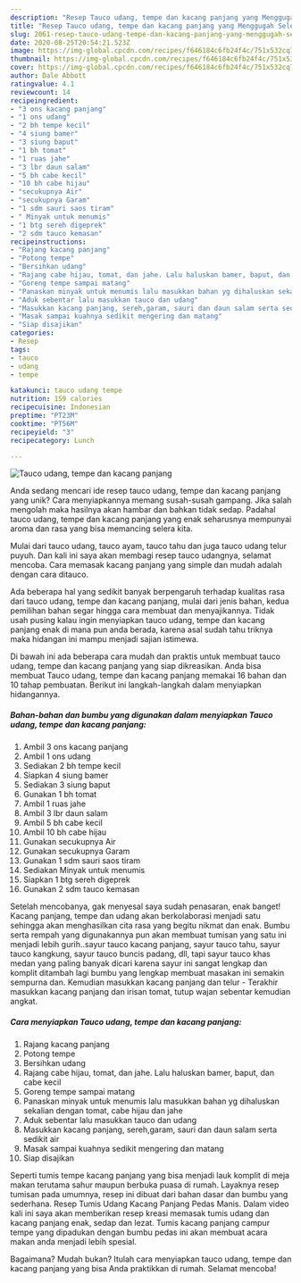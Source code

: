 ```yaml
---
description: "Resep Tauco udang, tempe dan kacang panjang yang Menggugah Selera"
title: "Resep Tauco udang, tempe dan kacang panjang yang Menggugah Selera"
slug: 2061-resep-tauco-udang-tempe-dan-kacang-panjang-yang-menggugah-selera
date: 2020-08-25T20:54:21.523Z
image: https://img-global.cpcdn.com/recipes/f646184c6fb24f4c/751x532cq70/tauco-udang-tempe-dan-kacang-panjang-foto-resep-utama.jpg
thumbnail: https://img-global.cpcdn.com/recipes/f646184c6fb24f4c/751x532cq70/tauco-udang-tempe-dan-kacang-panjang-foto-resep-utama.jpg
cover: https://img-global.cpcdn.com/recipes/f646184c6fb24f4c/751x532cq70/tauco-udang-tempe-dan-kacang-panjang-foto-resep-utama.jpg
author: Dale Abbott
ratingvalue: 4.1
reviewcount: 14
recipeingredient:
- "3 ons kacang panjang"
- "1 ons udang"
- "2 bh tempe kecil"
- "4 siung bamer"
- "3 siung baput"
- "1 bh tomat"
- "1 ruas jahe"
- "3 lbr daun salam"
- "5 bh cabe kecil"
- "10 bh cabe hijau"
- "secukupnya Air"
- "secukupnya Garam"
- "1 sdm sauri saos tiram"
- " Minyak untuk menumis"
- "1 btg sereh digeprek"
- "2 sdm tauco kemasan"
recipeinstructions:
- "Rajang kacang panjang"
- "Potong tempe"
- "Bersihkan udang"
- "Rajang cabe hijau, tomat, dan jahe. Lalu haluskan bamer, baput, dan cabe kecil"
- "Goreng tempe sampai matang"
- "Panaskan minyak untuk menumis lalu masukkan bahan yg dihaluskan sekalian dengan tomat, cabe hijau dan jahe"
- "Aduk sebentar lalu masukkan tauco dan udang"
- "Masukkan kacang panjang, sereh,garam, sauri dan daun salam serta sedikit air"
- "Masak sampai kuahnya sedikit mengering dan matang"
- "Siap disajikan"
categories:
- Resep
tags:
- tauco
- udang
- tempe

katakunci: tauco udang tempe 
nutrition: 159 calories
recipecuisine: Indonesian
preptime: "PT23M"
cooktime: "PT56M"
recipeyield: "3"
recipecategory: Lunch

---
```



![Tauco udang, tempe dan kacang panjang](https://img-global.cpcdn.com/recipes/f646184c6fb24f4c/751x532cq70/tauco-udang-tempe-dan-kacang-panjang-foto-resep-utama.jpg)

Anda sedang mencari ide resep tauco udang, tempe dan kacang panjang yang unik? Cara menyiapkannya memang susah-susah gampang. Jika salah mengolah maka hasilnya akan hambar dan bahkan tidak sedap. Padahal tauco udang, tempe dan kacang panjang yang enak seharusnya mempunyai aroma dan rasa yang bisa memancing selera kita.

Mulai dari tauco udang, tauco ayam, tauco tahu dan juga tauco udang telur puyuh. Dan kali ini saya akan membagi resep tauco udangnya, selamat mencoba. Cara memasak kacang panjang yang simple dan mudah adalah dengan cara ditauco.

Ada beberapa hal yang sedikit banyak berpengaruh terhadap kualitas rasa dari tauco udang, tempe dan kacang panjang, mulai dari jenis bahan, kedua pemilihan bahan segar hingga cara membuat dan menyajikannya. Tidak usah pusing kalau ingin menyiapkan tauco udang, tempe dan kacang panjang enak di mana pun anda berada, karena asal sudah tahu triknya maka hidangan ini mampu menjadi sajian istimewa.


Di bawah ini ada beberapa cara mudah dan praktis untuk membuat tauco udang, tempe dan kacang panjang yang siap dikreasikan. Anda bisa membuat Tauco udang, tempe dan kacang panjang memakai 16 bahan dan 10 tahap pembuatan. Berikut ini langkah-langkah dalam menyiapkan hidangannya.

<!--inarticleads1-->

##### Bahan-bahan dan bumbu yang digunakan dalam menyiapkan Tauco udang, tempe dan kacang panjang:

1. Ambil 3 ons kacang panjang
1. Ambil 1 ons udang
1. Sediakan 2 bh tempe kecil
1. Siapkan 4 siung bamer
1. Sediakan 3 siung baput
1. Gunakan 1 bh tomat
1. Ambil 1 ruas jahe
1. Ambil 3 lbr daun salam
1. Ambil 5 bh cabe kecil
1. Ambil 10 bh cabe hijau
1. Gunakan secukupnya Air
1. Gunakan secukupnya Garam
1. Gunakan 1 sdm sauri saos tiram
1. Sediakan  Minyak untuk menumis
1. Siapkan 1 btg sereh digeprek
1. Gunakan 2 sdm tauco kemasan


Setelah mencobanya, gak menyesal saya sudah penasaran, enak banget! Kacang panjang, tempe dan udang akan berkolaborasi menjadi satu sehingga akan menghasilkan cita rasa yang begitu nikmat dan enak. Bumbu serta rempah yang digunakannya pun akan membuat tumisan yang satu ini menjadi lebih gurih..sayur tauco kacang panjang, sayur tauco tahu, sayur tauco kangkung, sayur tauco buncis padang, dll, tapi sayur tauco khas medan yang paling banyak dicari karena sayur ini sangat lengkap dan komplit ditambah lagi bumbu yang lengkap membuat masakan ini semakin sempurna dan. Kemudian masukkan kacang panjang dan telur - Terakhir masukkan kacang panjang dan irisan tomat, tutup wajan sebentar kemudian angkat. 

<!--inarticleads2-->

##### Cara menyiapkan Tauco udang, tempe dan kacang panjang:

1. Rajang kacang panjang
1. Potong tempe
1. Bersihkan udang
1. Rajang cabe hijau, tomat, dan jahe. Lalu haluskan bamer, baput, dan cabe kecil
1. Goreng tempe sampai matang
1. Panaskan minyak untuk menumis lalu masukkan bahan yg dihaluskan sekalian dengan tomat, cabe hijau dan jahe
1. Aduk sebentar lalu masukkan tauco dan udang
1. Masukkan kacang panjang, sereh,garam, sauri dan daun salam serta sedikit air
1. Masak sampai kuahnya sedikit mengering dan matang
1. Siap disajikan


Seperti tumis tempe kacang panjang yang bisa menjadi lauk komplit di meja makan terutama sahur maupun berbuka puasa di rumah. Layaknya resep tumisan pada umumnya, resep ini dibuat dari bahan dasar dan bumbu yang sederhana. Resep Tumis Udang Kacang Panjang Pedas Manis. Dalam video kali ini saya akan memberikan resep kreasi memasak tumis udang dan kacang panjang enak, sedap dan lezat. Tumis kacang panjang campur tempe yang dipadukan dengan bumbu pedas ini akan membuat acara makan anda menjadi lebih spesial. 

Bagaimana? Mudah bukan? Itulah cara menyiapkan tauco udang, tempe dan kacang panjang yang bisa Anda praktikkan di rumah. Selamat mencoba!
